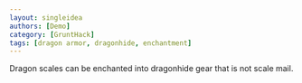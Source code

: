 ```yaml
---
layout: singleidea
authors: [Demo]
category: [GruntHack]
tags: [dragon armor, dragonhide, enchantment]
---
```

Dragon scales can be enchanted into dragonhide gear that is not scale mail.
